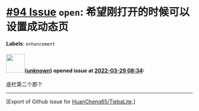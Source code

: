 # [\#94 Issue](https://github.com/HuanCheng65/TiebaLite/issues/94) `open`: 希望刚打开的时候可以设置成动态页
**Labels**: `enhancement`


#### <img src="(unknown)" width="50">[(unknown)]((unknown)) opened issue at [2022-03-29 08:34](https://github.com/HuanCheng65/TiebaLite/issues/94):

底栏第二个那个




-------------------------------------------------------------------------------



[Export of Github issue for [HuanCheng65/TiebaLite](https://github.com/HuanCheng65/TiebaLite).]
